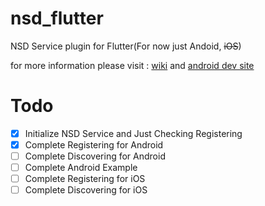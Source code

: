 # nsd_flutter

NSD Service plugin for Flutter(For now just Andoid, ~~iOS~~)

for more information please visit : [wiki](https://en.wikipedia.org/wiki/NSD) and [android dev site](https://developer.android.com/training/connect-devices-wirelessly)


# Todo
 - [x] Initialize NSD Service and Just Checking Registering
 - [x] Complete Registering for Android
 - [ ] Complete Discovering for Android
 - [ ] Complete Android Example
 - [ ] Complete Registering for iOS
 - [ ] Complete Discovering for iOS
